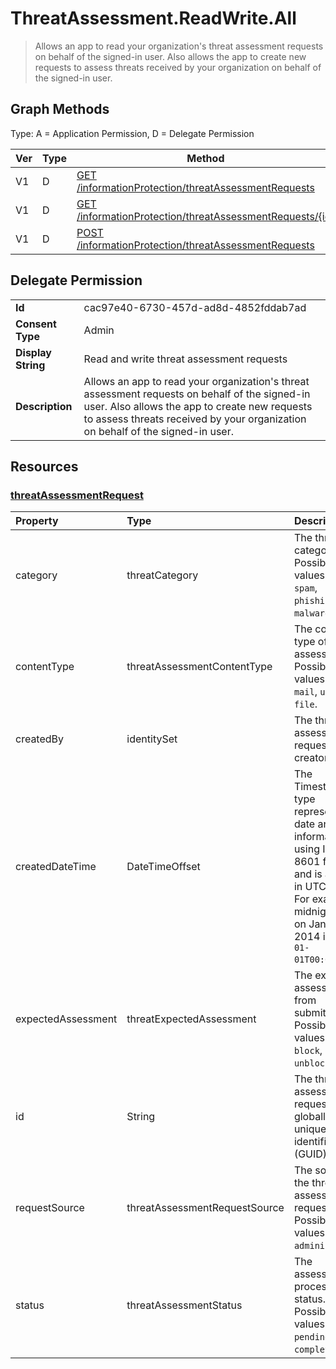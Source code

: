 # ThreatAssessment.ReadWrite.All

> Allows an app to read your organization's threat assessment requests on behalf of the signed-in user. Also allows the app to create new requests to assess threats received by your organization on behalf of the signed-in user.
## Graph Methods

Type: A = Application Permission, D = Delegate Permission

|Ver|Type|Method|
|-------|----|------|
|V1|D|[GET /informationProtection/threatAssessmentRequests](https://docs.microsoft.com/graph/api/informationprotection-list-threatassessmentrequests?view=graph-rest-1.0&tabs=http)|
|V1|D|[GET /informationProtection/threatAssessmentRequests/{id}](https://docs.microsoft.com/graph/api/threatassessmentrequest-get?view=graph-rest-1.0&tabs=http)|
|V1|D|[POST /informationProtection/threatAssessmentRequests](https://docs.microsoft.com/graph/api/informationprotection-post-threatassessmentrequests?view=graph-rest-1.0&tabs=http)|
## Delegate Permission
|||
|-|-|
|**Id**|cac97e40-6730-457d-ad8d-4852fddab7ad|
|**Consent Type**|Admin|
|**Display String**|Read and write threat assessment requests|
|**Description**|Allows an app to read your organization's threat assessment requests on behalf of the signed-in user. Also allows the app to create new requests to assess threats received by your organization on behalf of the signed-in user.|
## Resources
### [threatAssessmentRequest ](https://docs.microsoft.com/graph/api/resources/threatassessmentrequest?view=graph-rest-1.0&tabs=http)
| Property     | Type        | Description |
| :-------------|:------------|:------------|
|category|threatCategory|The threat category. Possible values are: `spam`, `phishing`, `malware`.|
|contentType|threatAssessmentContentType|The content type of threat assessment. Possible values are: `mail`, `url`, `file`.|
|createdBy|identitySet|The threat assessment request creator.|
|createdDateTime|DateTimeOffset|The Timestamp type represents date and time information using ISO 8601 format and is always in UTC time. For example, midnight UTC on Jan 1, 2014 is `2014-01-01T00:00:00Z`.|
|expectedAssessment|threatExpectedAssessment|The expected assessment from submitter. Possible values are: `block`, `unblock`.|
|id|String|The threat assessment request ID is a globally unique identifier (GUID).|
|requestSource|threatAssessmentRequestSource|The source of the threat assessment request. Possible values are: `administrator`.|
|status|threatAssessmentStatus|The assessment process status. Possible values are: `pending`, `completed`.|
